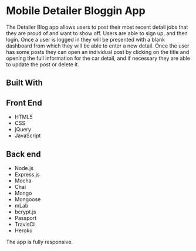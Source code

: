 # Mobile Detailer Bloggin App
The Detailer Blog app allows users to post their most recent detail jobs that they are proud of and want to show off. Users are able to sign up, and then login. Once a user is logged in they will be presented with a blank dashboard from which they will be able to enter a new detail. Once the user has some posts they can open an individual post by clicking on the title and opening the full information for the car detail, and if necessary they are able to update the post or delete it.



## Built With
## Front End 

- HTML5
- CSS
- jQuery
- JavaScript
## Back end

- Node.js
- Express.js
- Mocha
- Chai
- Mongo
- Mongoose
- mLab
- bcrypt.js
- Passport
- TravisCI
- Heroku

The app is fully responsive.
